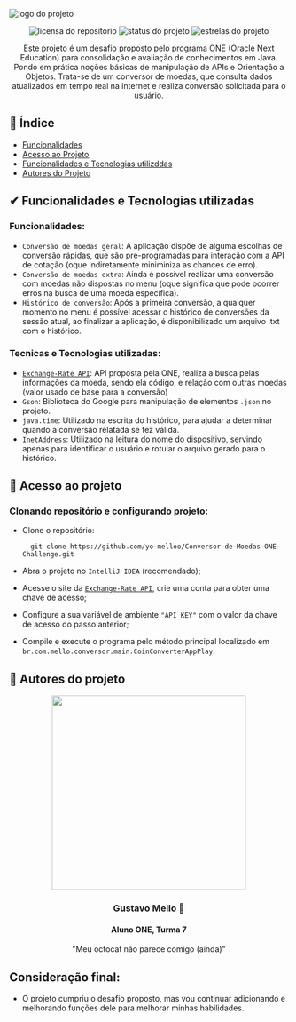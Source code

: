 ![logo do projeto](https://github.com/user-attachments/assets/e07f7d1b-05de-4d3c-9a79-fa831f723680)

<div align="center">

![licensa do repositorio](https://img.shields.io/badge/LICENSA-MIT-blue)
![status do projeto](https://img.shields.io/badge/STATUS-FINALIZADO-GREEN)
![estrelas do projeto](https://img.shields.io/github/stars/yo-melloo?style=social)

Este projeto é um desafio proposto pelo programa ONE (Oracle Next Education) para consolidação e avaliação de conhecimentos em Java. Pondo em prática noções básicas de manipulação de APIs e Orientação a Objetos. Trata-se de um conversor de moedas, que consulta dados atualizados em tempo real na internet e realiza conversão solicitada para o usuário.

</div>

## 📍 Índice

* [Funcionalidades](#Funcionalidades)
* [Acesso ao Projeto](#Acesso-ao-projeto)
* [Funcionalidades e Tecnologias utilizddas](#Funcionalidades-e-Tecnologias-utilizadas)
* [Autores do Projeto](#Autores-do-projeto)

## ✔︎ Funcionalidades e Tecnologias utilizadas
### Funcionalidades:
- `Conversão de moedas geral`: A aplicação dispõe de alguma escolhas de conversão rápidas, que são pré-programadas para interação com a API de cotação (oque indiretamente miniminiza as chances de erro).
- `Conversão de moedas extra`: Ainda é possível realizar uma conversão com moedas não dispostas no menu (oque significa que pode ocorrer erros na busca de uma moeda específica).
- `Histórico de conversão`: Após a primeira conversão, a qualquer momento no menu é possível acessar o histórico de conversões da sessão atual, ao finalizar a aplicação, é disponibilizado um arquivo .txt com o histórico.

### Tecnicas e Tecnologias utilizadas:
- [`Exchange-Rate API`](https://app.exchangerate-api.com/sign-up): API proposta pela ONE, realiza a busca pelas informações da moeda, sendo ela código, e relação com outras moedas (valor usado de base para a conversão)
- `Gson`: Biblioteca do Google para manipulação de elementos `.json` no projeto.
- `java.time`: Utilizado na escrita do histórico, para ajudar a determinar quando a conversão relatada se fez válida.
- `InetAddress`: Utilizado na leitura do nome do dispositivo, servindo apenas para identificar o usuário e rotular o arquivo gerado para o histórico.

## 📂 Acesso ao projeto
### Clonando repositório e configurando projeto:

* Clone o repositório:

  ```
    git clone https://github.com/yo-melloo/Conversor-de-Moedas-ONE-Challenge.git
  ```
* Abra o projeto no `IntelliJ IDEA` (recomendado);
* Acesse o site da [`Exchange-Rate API`](https://app.exchangerate-api.com/sign-up), crie uma conta para obter uma chave de acesso;
* Configure a sua variável de ambiente `"API_KEY"` com o valor da chave de acesso do passo anterior;
* Compile e execute o programa pelo método principal localizado em `br.com.mello.conversor.main.CoinConverterAppPlay`.

## 👤 Autores do projeto

<div align="center">

<img src="https://github.com/user-attachments/assets/7c6bd326-3334-44f6-8817-bd187423012b" height="350"></img>

### Gustavo Mello 🍫
#### Aluno ONE, Turma 7
"Meu octocat não parece comigo (ainda)"

</div>

## Consideração final:
* O projeto cumpriu o desafio proposto, mas vou continuar adicionando e melhorando funções dele para melhorar minhas habilidades.
